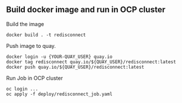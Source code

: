 ## Build docker image and run in OCP cluster
Build the image
```
docker build . -t redisconnect
```

Push image to quay.
```
docker login -u {YOUR-QUAY_USER} quay.io
docker tag redisconnect quay.io/${QUAY_USER}/redisconnect:latest 
docker push quay.io/${QUAY_USER}/redisconnect:latest 
```

Run Job in OCP cluster
```
oc login ...
oc apply -f deploy/redisconnect_job.yaml
```
